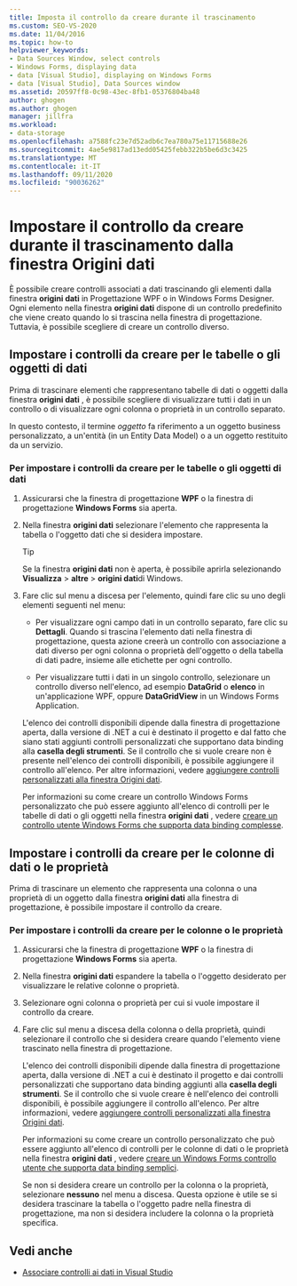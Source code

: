 ```yaml
---
title: Imposta il controllo da creare durante il trascinamento
ms.custom: SEO-VS-2020
ms.date: 11/04/2016
ms.topic: how-to
helpviewer_keywords:
- Data Sources Window, select controls
- Windows Forms, displaying data
- data [Visual Studio], displaying on Windows Forms
- data [Visual Studio], Data Sources window
ms.assetid: 20597ff8-0c98-43ec-8fb1-05376804ba48
author: ghogen
ms.author: ghogen
manager: jillfra
ms.workload:
- data-storage
ms.openlocfilehash: a7588fc23e7d52adb6c7ea780a75e11715688e26
ms.sourcegitcommit: 4ae5e9817ad13edd05425febb322b5be6d3c3425
ms.translationtype: MT
ms.contentlocale: it-IT
ms.lasthandoff: 09/11/2020
ms.locfileid: "90036262"
---
```

# <a name="set-the-control-to-be-created-when-dragging-from-the-data-sources-window"></a>Impostare il controllo da creare durante il trascinamento dalla finestra Origini dati

È possibile creare controlli associati a dati trascinando gli elementi dalla finestra **origini dati** in Progettazione WPF o in Windows Forms Designer. Ogni elemento nella finestra **origini dati** dispone di un controllo predefinito che viene creato quando lo si trascina nella finestra di progettazione. Tuttavia, è possibile scegliere di creare un controllo diverso.

## <a name="set-the-controls-to-be-created-for-data-tables-or-objects"></a>Impostare i controlli da creare per le tabelle o gli oggetti di dati

Prima di trascinare elementi che rappresentano tabelle di dati o oggetti dalla finestra **origini dati** , è possibile scegliere di visualizzare tutti i dati in un controllo o di visualizzare ogni colonna o proprietà in un controllo separato.

In questo contesto, il termine *oggetto* fa riferimento a un oggetto business personalizzato, a un'entità (in un Entity Data Model) o a un oggetto restituito da un servizio.

### <a name="to-set-the-controls-to-be-created-for-data-tables-or-objects"></a>Per impostare i controlli da creare per le tabelle o gli oggetti di dati

1. Assicurarsi che la finestra di progettazione **WPF** o la finestra di progettazione **Windows Forms** sia aperta.

2. Nella finestra **origini dati** selezionare l'elemento che rappresenta la tabella o l'oggetto dati che si desidera impostare.

   > [!TIP]
   > Se la finestra **origini dati** non è aperta, è possibile aprirla selezionando **Visualizza**  >  **altre**  >  **origini dati**di Windows.

3. Fare clic sul menu a discesa per l'elemento, quindi fare clic su uno degli elementi seguenti nel menu:

    - Per visualizzare ogni campo dati in un controllo separato, fare clic su **Dettagli**. Quando si trascina l'elemento dati nella finestra di progettazione, questa azione creerà un controllo con associazione a dati diverso per ogni colonna o proprietà dell'oggetto o della tabella di dati padre, insieme alle etichette per ogni controllo.

    - Per visualizzare tutti i dati in un singolo controllo, selezionare un controllo diverso nell'elenco, ad esempio **DataGrid** o **elenco** in un'applicazione WPF, oppure **DataGridView** in un Windows Forms Application.

    L'elenco dei controlli disponibili dipende dalla finestra di progettazione aperta, dalla versione di .NET a cui è destinato il progetto e dal fatto che siano stati aggiunti controlli personalizzati che supportano data binding alla **casella degli strumenti**. Se il controllo che si vuole creare non è presente nell'elenco dei controlli disponibili, è possibile aggiungere il controllo all'elenco. Per altre informazioni, vedere [aggiungere controlli personalizzati alla finestra Origini dati](../data-tools/add-custom-controls-to-the-data-sources-window.md).

    Per informazioni su come creare un controllo Windows Forms personalizzato che può essere aggiunto all'elenco di controlli per le tabelle di dati o gli oggetti nella finestra **origini dati** , vedere [creare un controllo utente Windows Forms che supporta data binding complesse](../data-tools/create-a-windows-forms-user-control-that-supports-complex-data-binding.md).

## <a name="set-the-controls-to-be-created-for-data-columns-or-properties"></a>Impostare i controlli da creare per le colonne di dati o le proprietà

Prima di trascinare un elemento che rappresenta una colonna o una proprietà di un oggetto dalla finestra **origini dati** alla finestra di progettazione, è possibile impostare il controllo da creare.

### <a name="to-set-the-controls-to-be-created-for-columns-or-properties"></a>Per impostare i controlli da creare per le colonne o le proprietà

1. Assicurarsi che la finestra di progettazione **WPF** o la finestra di progettazione **Windows Forms** sia aperta.

2. Nella finestra **origini dati** espandere la tabella o l'oggetto desiderato per visualizzare le relative colonne o proprietà.

3. Selezionare ogni colonna o proprietà per cui si vuole impostare il controllo da creare.

4. Fare clic sul menu a discesa della colonna o della proprietà, quindi selezionare il controllo che si desidera creare quando l'elemento viene trascinato nella finestra di progettazione.

     L'elenco dei controlli disponibili dipende dalla finestra di progettazione aperta, dalla versione di .NET a cui è destinato il progetto e dai controlli personalizzati che supportano data binding aggiunti alla **casella degli strumenti**. Se il controllo che si vuole creare è nell'elenco dei controlli disponibili, è possibile aggiungere il controllo all'elenco. Per altre informazioni, vedere [aggiungere controlli personalizzati alla finestra Origini dati](../data-tools/add-custom-controls-to-the-data-sources-window.md).

     Per informazioni su come creare un controllo personalizzato che può essere aggiunto all'elenco di controlli per le colonne di dati o le proprietà nella finestra **origini dati** , vedere [creare un Windows Forms controllo utente che supporta data binding semplici](../data-tools/create-a-windows-forms-user-control-that-supports-simple-data-binding.md).

     Se non si desidera creare un controllo per la colonna o la proprietà, selezionare **nessuno** nel menu a discesa. Questa opzione è utile se si desidera trascinare la tabella o l'oggetto padre nella finestra di progettazione, ma non si desidera includere la colonna o la proprietà specifica.

## <a name="see-also"></a>Vedi anche

- [Associare controlli ai dati in Visual Studio](../data-tools/bind-controls-to-data-in-visual-studio.md)
